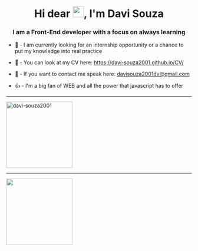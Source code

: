 <h1 align="center">Hi dear <img src="https://raw.githubusercontent.com/kaueMarques/kaueMarques/master/hi.gif" width="30px">, I'm Davi Souza</h1>
<h3 align="center">I am a Front-End developer with a focus on always learning</h3>

- 🔭 - I am currently looking for an internship opportunity or a chance to put my knowledge into real practice
 

- 📕 - You can look at my CV here: https://davi-souza2001.github.io/CV/


- 💬 - If you want to contact me speak here: davisouza2001dv@gmail.com

- 👍 - I'm a big fan of WEB and all the power that javascript has to offer



<hr>



<div style="display: inline_block">
<img height="180em" src="https://github-readme-stats.vercel.app/api?username=davi-souza2001&&show_icons=true&title_color=ffffff&icon_color=bb2acf&text_color=daf7dc&bg_color=151515" alt="davi-souza2001"/> 
 
 <hr>
 
 
<img height="180em" src="https://github-readme-stats.vercel.app/api/top-langs/?username=davi-souza2001&layout=compact&langs_count=16&theme=dracula"/>
 
</div>

 
<!---
davi-souza2001/davi-souza2001 is a ✨ special ✨ repository because its `README.md` (this file) appears on your GitHub profile.
You can click the Preview link to take a look at your changes.
--->
